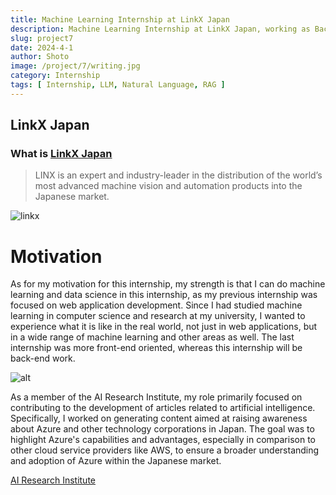 ```yaml
---
title: Machine Learning Internship at LinkX Japan 
description: Machine Learning Internship at LinkX Japan, working as Backend / Full Stack engineer. applying RAG system to improve LLM application.
slug: project7
date: 2024-4-1
author: Shoto
image: /project/7/writing.jpg
category: Internship
tags: [ Internship, LLM, Natural Language, RAG ]
---
```


## LinkX Japan 
### What is [LinkX Japan](https://corp.linx.jp/en) 
> LINX is an expert and industry-leader in the distribution of the world’s most advanced machine vision and automation products into the Japanese market.

![linkx](/project/7/linkx.png)

# Motivation
As for my motivation for this internship, my strength is that I can do machine learning and data science in this internship, as my previous internship was focused on web application development. Since I had studied machine learning in computer science and research at my university, I wanted to experience what it is like in the real world, not just in web applications, but in a wide range of machine learning and other areas as well. The last internship was more front-end oriented, whereas this internship will be back-end work.

![alt](/project/7/writing.jpg)

As a member of the AI Research Institute, my role primarily focused on contributing to the development of articles related to artificial intelligence. Specifically, I worked on generating content aimed at raising awareness about Azure and other technology corporations in Japan. The goal was to highlight Azure's capabilities and advantages, especially in comparison to other cloud service providers like AWS, to ensure a broader understanding and adoption of Azure within the Japanese market.

[AI Research Institute](https://www.ai-souken.com/)